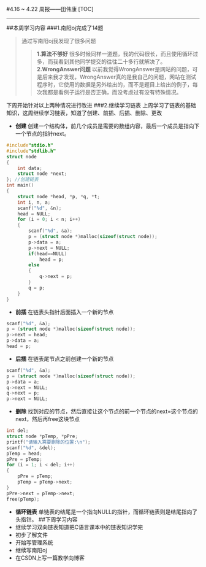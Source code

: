 #4.16 ~ 4.22 周报——田伟康
[TOC]

-------
##本周学习内容
###1.南阳oj完成了14题
>通过写南阳oj我发现了很多问题
>>**1.算法不够好**
很多时候同样一道题，我的代码很长，而且使用循环过多，而我看到其他同学提交的往往二十多行就解决了。
>>**2.WrongAnswer问题**
以前我觉得WrongAnswer是网站的问题，可是后来我才发现，WrongAnswer真的是我自己的问题，网站在测试程序时，它使用的数据是另外给出的，而不是题目上给出的例子，每次我都是看例子运行是否正确，而没考虑过有没有特殊情况。

下周开始针对以上两种情况进行改进
###2.继续学习链表
上周学习了链表的基础知识，这周继续学习链表，知道了创建、前插、后插、删除、更改
* **创建**
创建一个结构体，前几个成员是需要的数组内容，最后一个成员是指向下一个节点的指针next。

```c
#include"stdio.h"
#include"stdlib.h"
struct node
{
    int data;
    struct node *next;
}; //创建链表
int main()
{
    struct node *head, *p, *q, *t;
    int i, n, a;
    scanf("%d", &n);
    head = NULL;
    for (i = 0; i < n; i++)
    {
        scanf("%d", &a);
        p = (struct node *)malloc(sizeof(struct node));
        p->data = a;
        p->next = NULL;
        if(head==NULL)
            head = p;
        else
        {
            q->next = p;
        }
        q = p;
    }
}
```
* **前插**
在链表头指针后面插入一个新的节点
```c
scanf("%d", &a);
p = (struct node *)malloc(sizeof(struct node));
p->next = head;
p->data = a;
head = p;
```
* **后插**
在链表尾节点之前创建一个新的节点
```c
scanf("%d", &a);
p = (struct node *)malloc(sizeof(struct node));
p->data = a;
q->next = NULL;
q->next = p;
p->next = NULL;
```
* **删除**
找到对应的节点，然后直接让这个节点的前一个节点的next=这个节点的next，然后再free这块节点
```c
int del;
struct node *pTemp, *pPre;
printf("请输入需要删除的位置:\n");
scanf("%d", &del);
pTemp = head;
pPre = pTemp;
for (i = 1; i < del; i++)
{
    pPre = pTemp;
    pTemp = pTemp->next;    
}
pPre->next = pTemp->next;
free(pTemp);
```
* **循环链表**
单链表的结尾是一个指向NULL的指针，而循环链表则是结尾指向了头指针。
##下周学习内容
* 继续学习双向链表知道把C语言课本中的链表知识学完
* 初步了解文件
* 开始写管理系统
* 继续写南阳oj
* 在CSDN上写一篇教学向博客
